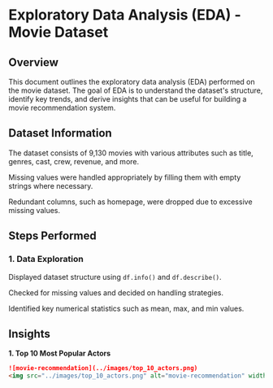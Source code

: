 # Exploratory Data Analysis (EDA) - Movie Dataset

## Overview

This document outlines the exploratory data analysis (EDA) performed on the movie dataset. The goal of EDA is to understand the dataset's structure, identify key trends, and derive insights that can be useful for building a movie recommendation system.

## Dataset Information

The dataset consists of 9,130 movies with various attributes such as title, genres, cast, crew, revenue, and more.

Missing values were handled appropriately by filling them with empty strings where necessary.

Redundant columns, such as homepage, were dropped due to excessive missing values.

## Steps Performed

### **1. Data Exploration**

Displayed dataset structure using `df.info()` and `df.describe()`.

Checked for missing values and decided on handling strategies.

Identified key numerical statistics such as mean, max, and min values.

## Insights

**1. Top 10 Most Popular Actors**

```markdown
![movie-recommendation](../images/top_10_actors.png)
<img src="../images/top_10_actors.png" alt="movie-recommendation" width="500" />
```























